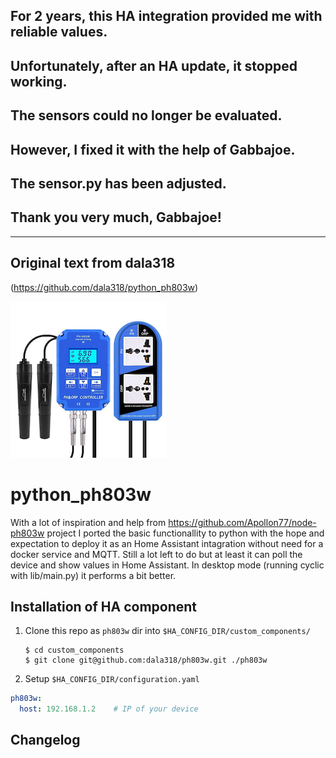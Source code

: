 ## For 2 years, this HA integration provided me with reliable values.

## Unfortunately, after an HA update, it stopped working.

## The sensors could no longer be evaluated.

## However, I fixed it with the help of Gabbajoe.

## The sensor.py has been adjusted.

## Thank you very much, Gabbajoe!

---------------------------------------------

## Original text from dala318

(https://github.com/dala318/python_ph803w)


![Logo](ph803w.png)
# python_ph803w
With a lot of inspiration and help from https://github.com/Apollon77/node-ph803w project I ported the basic functionallity to python with the hope and expectation to deploy it as an Home Assistant intagration without need for a docker service and MQTT.
Still a lot left to do but at least it can poll the device and show values in Home Assistant.
In desktop mode (running cyclic with lib/main.py) it performs a bit better.

## Installation of HA component

1. Clone this repo as `ph803w` dir into `$HA_CONFIG_DIR/custom_components/`
   ```
   $ cd custom_components
   $ git clone git@github.com:dala318/ph803w.git ./ph803w
   ```
2. Setup `$HA_CONFIG_DIR/configuration.yaml`

```yaml
ph803w:
  host: 192.168.1.2    # IP of your device
```
## Changelog
